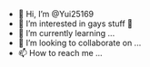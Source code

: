 - 👋 Hi, I’m @Yui25169
- 👀 I’m interested in gays stuff 🥰 
- 🌱 I’m currently learning ...
- 💞️ I’m looking to collaborate on ...
- 📫 How to reach me ...

<!---
Yui25169/Yui25169 is a ✨ special ✨ repository because its `README.md` (this file) appears on your GitHub profile.
You can click the Preview link to take a look at your changes.
--->
